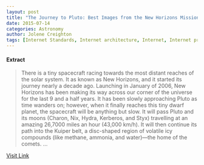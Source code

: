 ```yaml
---
layout: post
title: "The Journey to Pluto: Best Images from the New Horizons Mission"
date: 2015-07-14
categories: Astronomy
author: Jolene Creighton
tags: [Internet Standards, Internet architecture, Internet, Internet protocols, IT infrastructure, Communications protocols, Networking standards, Cyberspace, Network protocols, Computer networking]
---
```





#### Extract
>There is a tiny spacecraft racing towards the most distant reaches of the solar system. It as known as New Horizons, and it started its journey nearly a decade ago.
Launching in January of 2006, New Horizons has been making its way across our corner of the universe for the last 9 and a half years. It has been slowly approaching Pluto as time wanders on; however, when it finally reaches this tiny dwarf planet, the spacecraft will be anything but slow. It will pass Pluto and its moons (Charon, Nix, Hydra, Kerberos, and Styx) travelling at an amazing 26,7000 miles an hour (43,000 km/h). It will then continue its path into the Kuiper belt, a disc-shaped region of volatile icy compounds (like methane, ammonia, and water)—the home of the comets.
...



[Visit Link](http://www.fromquarkstoquasars.com/the-journey-to-pluto-best-images-from-the-new-horizons-mission/)


